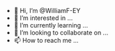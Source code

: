 - 👋 Hi, I’m @WilliamF-EY
- 👀 I’m interested in ...
- 🌱 I’m currently learning ...
- 💞️ I’m looking to collaborate on ...
- 📫 How to reach me ...

<!---
WilliamF-EY/WilliamF-EY is a ✨ special ✨ repository because its `README.md` (this file) appears on your GitHub profile.
You can click the Preview link to take a look at your changes.
--->
